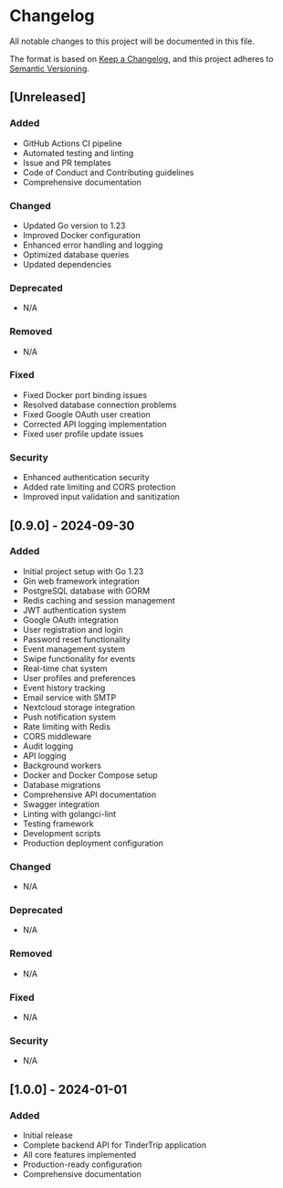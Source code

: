 # Changelog

All notable changes to this project will be documented in this file.

The format is based on [Keep a Changelog](https://keepachangelog.com/en/1.0.0/),
and this project adheres to [Semantic Versioning](https://semver.org/spec/v2.0.0.html).

## [Unreleased]

### Added
- GitHub Actions CI pipeline
- Automated testing and linting
- Issue and PR templates
- Code of Conduct and Contributing guidelines
- Comprehensive documentation

### Changed
- Updated Go version to 1.23
- Improved Docker configuration
- Enhanced error handling and logging
- Optimized database queries
- Updated dependencies

### Deprecated
- N/A

### Removed
- N/A

### Fixed
- Fixed Docker port binding issues
- Resolved database connection problems
- Fixed Google OAuth user creation
- Corrected API logging implementation
- Fixed user profile update issues

### Security
- Enhanced authentication security
- Added rate limiting and CORS protection
- Improved input validation and sanitization

## [0.9.0] - 2024-09-30

### Added
- Initial project setup with Go 1.23
- Gin web framework integration
- PostgreSQL database with GORM
- Redis caching and session management
- JWT authentication system
- Google OAuth integration
- User registration and login
- Password reset functionality
- Event management system
- Swipe functionality for events
- Real-time chat system
- User profiles and preferences
- Event history tracking
- Email service with SMTP
- Nextcloud storage integration
- Push notification system
- Rate limiting with Redis
- CORS middleware
- Audit logging
- API logging
- Background workers
- Docker and Docker Compose setup
- Database migrations
- Comprehensive API documentation
- Swagger integration
- Linting with golangci-lint
- Testing framework
- Development scripts
- Production deployment configuration

### Changed
- N/A

### Deprecated
- N/A

### Removed
- N/A

### Fixed
- N/A

### Security
- N/A

## [1.0.0] - 2024-01-01

### Added
- Initial release
- Complete backend API for TinderTrip application
- All core features implemented
- Production-ready configuration
- Comprehensive documentation

